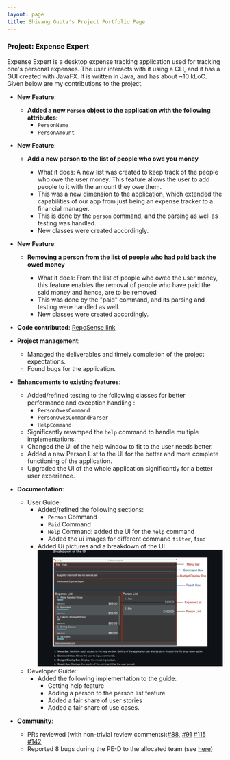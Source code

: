 ```yaml
---
layout: page
title: Shivang Gupta's Project Portfolio Page
---
```


### Project: Expense Expert

Expense Expert is a desktop expense tracking application used for tracking one's personal expenses. The user interacts
with it using a CLI, and it has a GUI created with JavaFX. It is written in Java, and has about ~10 kLoC.
Given below are my contributions to the project.

- **New Feature**:

  - **Added a new `Person` object to the application with the following attributes:**
    - `PersonName`
    - `PersonAmount`

- **New Feature**:
  - **Add a new person to the list of people who owe you money**
  
    - What it does: A new list was created to keep track of the people who owe the user money. This feature allows the user
      to add people to it with the amount they owe them.
    - This was a new dimension to the application, which extended the capabilities of our app from just being an expense tracker
      to a financial manager.
    - This is done by the `person` command, and the parsing as well as testing was handled.
    - New classes were created accordingly.

- **New Feature**: 
  - **Removing a person from the list of people who had paid back the owed money**

    - What it does: From the list of people who owed the user money, this feature enables the removal of people who have
      paid the said money and hence, are to be removed
    - This was done by the "paid" command, and its parsing and testing were handled as well.
    - New classes were created accordingly.

- **Code contributed**: [RepoSense link](https://nus-cs2103-ay2122s2.github.io/tp-dashboard/?search=shivang211&breakdown=true)

- **Project management**: 
  - Managed the deliverables and timely completion of the project expectations.
  - Found bugs for the application.

- **Enhancements to existing features**: 
  - Added/refined testing to the following classes for better performance and exception handling :
    - `PersonOwesCommand`
    - `PersonOwesCommandParser`
    - `HelpCommand`
  - Significantly revamped the `help` command to handle multiple implementations.
  - Changed the UI of the help window to fit to the user needs better.
  - Added a new Person List to the UI for the better and more complete functioning of the application.
  - Upgraded the UI of the whole application significantly for a better user experience.

- **Documentation**:

  - User Guide:
    - Added/refined the following sections: 
      - `Person` Command
      - `Paid` Command
      - `Help` Command: added the Ui for the `help` command
      - Added the ui images for different command `filter`, f`ind`
    - Added Ui pictures and a breakdown of the UI.
      ![PPP](../images/ppp_1.png)
  - Developer Guide:
    - Added the following implementation to the guide:
      - Getting help feature
      - Adding a person to the person list feature
      - Added a fair share of user stories
      - Added a fair share of use cases.

- **Community**:

  - PRs reviewed (with non-trivial review comments):[#88](https://github.com/AY2122S2-CS2103T-W09-3/tp/pull/88), [#91](https://github.com/AY2122S2-CS2103T-W09-3/tp/pull/91) [#115](https://github.com/AY2122S2-CS2103T-W09-3/tp/pull/115) [#142](https://github.com/AY2122S2-CS2103T-W09-3/tp/pull/142), 
  - Reported 8 bugs during the PE-D to the allocated team (see [here](https://github.com/Shivang211/ped/tree/main/files))
  
